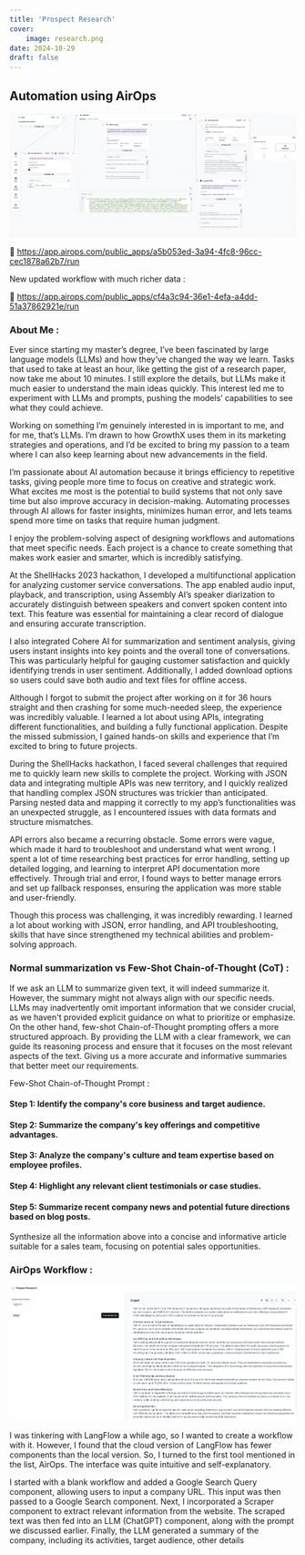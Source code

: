 ```yaml
---
title: 'Prospect Research'
cover:
    image: research.png
date: 2024-10-29
draft: false
---
```


## Automation using AirOps

![alt text](workflow.png)

🔗 https://app.airops.com/public_apps/a5b053ed-3a94-4fc8-96cc-cec1878a62b7/run

New updated workflow with much richer data : 

🔗 https://app.airops.com/public_apps/cf4a3c94-36e1-4efa-a4dd-51a37862921e/run

### About Me : 

Ever since starting my master’s degree, I’ve been fascinated by large language models (LLMs) and how they’ve changed the way we learn. Tasks that used to take at least an hour, like getting the gist of a research paper, now take me about 10 minutes. I still explore the details, but LLMs make it much easier to understand the main ideas quickly. This interest led me to experiment with LLMs and prompts, pushing the models’ capabilities to see what they could achieve.

Working on something I’m genuinely interested in is important to me, and for me, that’s LLMs. I’m drawn to how GrowthX uses them in its marketing strategies and operations, and I’d be excited to bring my passion to a team where I can also keep learning about new advancements in the field.

I’m passionate about AI automation because it brings efficiency to repetitive tasks, giving people more time to focus on creative and strategic work. What excites me most is the potential to build systems that not only save time but also improve accuracy in decision-making. Automating processes through AI allows for faster insights, minimizes human error, and lets teams spend more time on tasks that require human judgment.

I enjoy the problem-solving aspect of designing workflows and automations that meet specific needs. Each project is a chance to create something that makes work easier and smarter, which is incredibly satisfying.

At the ShellHacks 2023 hackathon, I developed a multifunctional application for analyzing customer service conversations. The app enabled audio input, playback, and transcription, using Assembly AI’s speaker diarization to accurately distinguish between speakers and convert spoken content into text. This feature was essential for maintaining a clear record of dialogue and ensuring accurate transcription.

I also integrated Cohere AI for summarization and sentiment analysis, giving users instant insights into key points and the overall tone of conversations. This was particularly helpful for gauging customer satisfaction and quickly identifying trends in user sentiment. Additionally, I added download options so users could save both audio and text files for offline access.

Although I forgot to submit the project after working on it for 36 hours straight and then crashing for some much-needed sleep, the experience was incredibly valuable. I learned a lot about using APIs, integrating different functionalities, and building a fully functional application. Despite the missed submission, I gained hands-on skills and experience that I’m excited to bring to future projects.

During the ShellHacks hackathon, I faced several challenges that required me to quickly learn new skills to complete the project. Working with JSON data and integrating multiple APIs was new territory, and I quickly realized that handling complex JSON structures was trickier than anticipated. Parsing nested data and mapping it correctly to my app’s functionalities was an unexpected struggle, as I encountered issues with data formats and structure mismatches.

API errors also became a recurring obstacle. Some errors were vague, which made it hard to troubleshoot and understand what went wrong. I spent a lot of time researching best practices for error handling, setting up detailed logging, and learning to interpret API documentation more effectively. Through trial and error, I found ways to better manage errors and set up fallback responses, ensuring the application was more stable and user-friendly.

Though this process was challenging, it was incredibly rewarding. I learned a lot about working with JSON, error handling, and API troubleshooting, skills that have since strengthened my technical abilities and problem-solving approach.


### Normal summarization vs Few-Shot Chain-of-Thought (CoT) :

If we ask an LLM to summarize given text, it will indeed summarize it. However, the summary might not always align with our specific needs. LLMs may inadvertently omit important information that we consider crucial, as we haven't provided explicit guidance on what to prioritize or emphasize.
On the other hand, few-shot Chain-of-Thought  prompting offers a more structured approach. By providing the LLM with a clear framework, we can guide its reasoning process and ensure that it focuses on the most relevant aspects of the text. Giving us a more accurate and informative summaries that better meet our requirements.

Few-Shot Chain-of-Thought Prompt : 

#### Step 1: Identify the company's core business and target audience.
#### Step 2: Summarize the company's key offerings and competitive advantages.
#### Step 3: Analyze the company's culture and team expertise based on employee profiles.
#### Step 4: Highlight any relevant client testimonials or case studies.
#### Step 5: Summarize recent company news and potential future directions based on blog posts.
Synthesize all the information above into a concise and informative article suitable for a sales team, focusing on potential sales opportunities.

### AirOps Workflow :

![sample](sample.png)

I was tinkering with LangFlow a while ago, so I wanted to create a workflow with it. However, I found that the cloud version of LangFlow has fewer components than the local version. So, I turned to the first tool mentioned in the list, AirOps. The interface was quite intuitive and self-explanatory.

I started with a blank workflow and added a Google Search Query component, allowing users to input a company URL. This input was then passed to a Google Search component. Next, I incorporated a Scraper component to extract relevant information from the website. The scraped text was then fed into an LLM (ChatGPT) component, along with the prompt we discussed earlier. Finally, the LLM generated a summary of the company, including its activities, target audience, other details